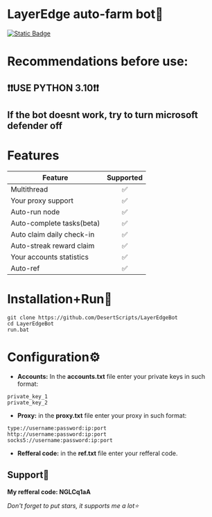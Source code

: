 # LayerEdge auto-farm bot👾
[![Static Badge](https://img.shields.io/badge/Telegram-Channel-Link?style=for-the-badge&logo=Telegram&logoColor=white&logoSize=auto&color=blue)](https://t.me/+9j5RcKMfT5s4M2Q0)

# Recommendations before use:
## ❗❗USE PYTHON 3.10❗❗
## If the bot doesnt work, try to turn microsoft defender off

# Features
| Feature                        | Supported |
|--------------------------------|:---------:|
| Multithread                    |     ✅     |
| Your proxy support             |     ✅     |
| Auto-run node                  |     ✅     |
| Auto-complete tasks(beta)      |     ✅     |
| Auto claim daily check-in      |     ✅     |
| Auto-streak reward claim       |     ✅     |
| Your accounts statistics       |     ✅     |
| Auto-ref                       |     ✅     |

# Installation+Run💨
```shell
git clone https://github.com/DesertScripts/LayerEdgeBot
cd LayerEdgeBot
run.bat
```

# Configuration⚙
- **Accounts:** In the **accounts.txt** file enter your private keys in such format:
```shell
private_key_1
private_key_2
```
- **Proxy:** in the **proxy.txt** file enter your proxy in such format:
```shell
type://username:password:ip:port
http://username:password:ip:port
socks5://username:password:ip:port
```
- **Refferal code:** in the **ref.txt** file enter your refferal code.

## Support🌟
**My refferal code: NGLCq1aA**

*Don't forget to put stars, it supports me a lot⭐*

